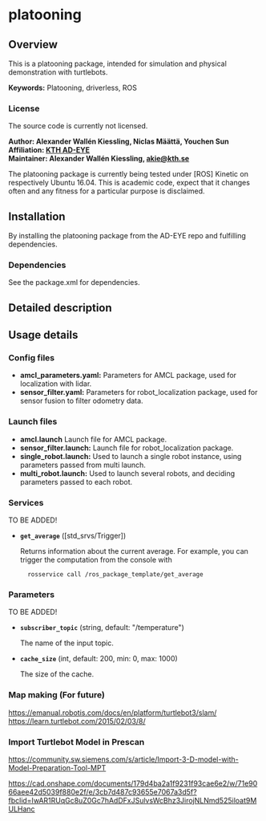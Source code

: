 # platooning

## Overview

This is a platooning package, intended for simulation and physical demonstration with turtlebots.

**Keywords:** Platooning, driverless, ROS

### License

The source code is currently not licensed.

**Author: Alexander Wallén Kiessling, Niclas Määttä, Youchen Sun<br />
Affiliation: [KTH AD-EYE](https://www.adeye.se/)<br />
Maintainer: Alexander Wallén Kiessling, akie@kth.se**

The platooning package is currently being tested under [ROS] Kinetic on respectively Ubuntu 16.04.
This is academic code, expect that it changes often and any fitness for a particular purpose is disclaimed.

## Installation

By installing the platooning package from the AD-EYE repo and fulfilling dependencies.

### Dependencies

See the package.xml for dependencies.

## Detailed description


## Usage details
### Config files

* **amcl_parameters.yaml:** Parameters for AMCL package, used for localization with lidar.
* **sensor_filter.yaml:** Parameters for robot_localization package, used for sensor fusion to filter odometry data.

### Launch files

* **amcl.launch** Launch file for AMCL package.
* **sensor_filter.launch:** Launch file for robot_localization package.
* **single_robot.launch:** Used to launch a single robot instance, using parameters passed from multi launch.
* **multi_robot.launch:** Used to launch several robots, and deciding parameters passed to each robot.

### Services

TO BE ADDED!

* **`get_average`** ([std_srvs/Trigger])

	Returns information about the current average. For example, you can trigger the computation from the console with

		rosservice call /ros_package_template/get_average


### Parameters

TO BE ADDED!

* **`subscriber_topic`** (string, default: "/temperature")

	The name of the input topic.

* **`cache_size`** (int, default: 200, min: 0, max: 1000)

	The size of the cache.

### Map making (For future)
https://emanual.robotis.com/docs/en/platform/turtlebot3/slam/
https://learn.turtlebot.com/2015/02/03/8/
### Import Turtlebot Model in Prescan
https://community.sw.siemens.com/s/article/Import-3-D-model-with-Model-Preparation-Tool-MPT

https://cad.onshape.com/documents/179d4ba2a1f9231f93cae6e2/w/71e9066aee42d5039f880e2f/e/3cb7d487c93655e7067a3d5f?fbclid=IwAR1RUqGc8uZ0Gc7hAdDFxJSulvsWcBhz3JirojNLNmd525iloat9MULHanc
